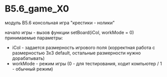 # B5.6_game_X0
модуль B5.6 консольная игра "крестики - нолики"

начало игры - вызов функции setBoard(iCol, workMode = 0)
принимаемые параметры:
- iCol - задается размерность игрового поля (корректная работа с размерностью 3х3 default, остальные размерности нужно дорабатывать)
- workMode - режим игры (0 - для тестирования, ходит компьютер / 1 - обычный режим)
